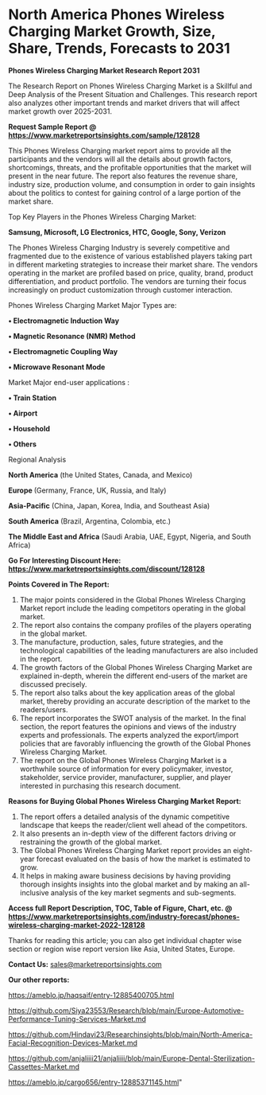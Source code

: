 # North America Phones Wireless Charging Market Growth, Size, Share, Trends, Forecasts to 2031

<strong>Phones Wireless Charging Market Research Report 2031</strong>

The Research Report on Phones Wireless Charging Market is a Skillful and Deep Analysis of the Present Situation and Challenges. This research report also analyzes other important trends and market drivers that will affect market growth over 2025-2031.

<strong>Request Sample Report @ <a href=https://www.marketreportsinsights.com/sample/128128>https://www.marketreportsinsights.com/sample/128128</a></strong>

This Phones Wireless Charging market report aims to provide all the participants and the vendors will all the details about growth factors, shortcomings, threats, and the profitable opportunities that the market will present in the near future. The report also features the revenue share, industry size, production volume, and consumption in order to gain insights about the politics to contest for gaining control of a large portion of the market share.

Top Key Players in the Phones Wireless Charging Market:

<strong>Samsung, Microsoft, LG Electronics, HTC, Google, Sony, Verizon</strong>

The Phones Wireless Charging Industry is severely competitive and fragmented due to the existence of various established players taking part in different marketing strategies to increase their market share. The vendors operating in the market are profiled based on price, quality, brand, product differentiation, and product portfolio. The vendors are turning their focus increasingly on product customization through customer interaction.

Phones Wireless Charging Market Major Types are:

<strong>• Electromagnetic Induction Way

• Magnetic Resonance (NMR) Method

• Electromagnetic Coupling Way

• Microwave Resonant Mode</strong>

Market Major end-user applications :

<strong>• Train Station

• Airport

• Household

• Others</strong>

Regional Analysis

</u><strong><b>North America</b></strong> (the United States, Canada, and Mexico)

<strong><b>Europe </b></strong>(Germany, France, UK, Russia, and Italy)

<strong><b>Asia-Pacific</b></strong> (China, Japan, Korea, India, and Southeast Asia)

<strong><b>South America</b></strong> (Brazil, Argentina, Colombia, etc.)

<strong><b>The Middle East and Africa</b></strong> (Saudi Arabia, UAE, Egypt, Nigeria, and South Africa)

<strong>Go For Interesting Discount Here: <a href=https://www.marketreportsinsights.com/discount/128128>https://www.marketreportsinsights.com/discount/128128</a></strong>

<strong>Points Covered in The Report:</strong>
<ol>
  <li>The major points considered in the Global Phones Wireless Charging Market report include the leading competitors operating in the global market.</li>
  <li>The report also contains the company profiles of the players operating in the global market.</li>
  <li>The manufacture, production, sales, future strategies, and the technological capabilities of the leading manufacturers are also included in the report.</li>
  <li>The growth factors of the Global Phones Wireless Charging Market are explained in-depth, wherein the different end-users of the market are discussed precisely.</li>
  <li>The report also talks about the key application areas of the global market, thereby providing an accurate description of the market to the readers/users.</li>
  <li>The report incorporates the SWOT analysis of the market. In the final section, the report features the opinions and views of the industry experts and professionals. The experts analyzed the export/import policies that are favorably influencing the growth of the Global Phones Wireless Charging Market.</li>
  <li>The report on the Global Phones Wireless Charging Market is a worthwhile source of information for every policymaker, investor, stakeholder, service provider, manufacturer, supplier, and player interested in purchasing this research document.</li>
</ol>
<strong>Reasons for Buying Global Phones Wireless Charging Market Report:</strong>

<ol>
  <li>The report offers a detailed analysis of the dynamic competitive landscape that keeps the reader/client well ahead of the competitors.</li>
  <li>It also presents an in-depth view of the different factors driving or restraining the growth of the global market.</li>
  <li>The Global Phones Wireless Charging Market report provides an eight-year forecast evaluated on the basis of how the market is estimated to grow.</li>
  <li>It helps in making aware business decisions by having providing thorough insights insights into the global market and by making an all-inclusive analysis of the key market segments and sub-segments.</li>
</ol>
<strong>Access full Report Description, TOC, Table of Figure, Chart, etc. @ <a href=https://www.marketreportsinsights.com/industry-forecast/phones-wireless-charging-market-2022-128128>https://www.marketreportsinsights.com/industry-forecast/phones-wireless-charging-market-2022-128128</a></strong>


Thanks for reading this article; you can also get individual chapter wise section or region wise report version like Asia, United States, Europe.

<strong>Contact Us:</strong>
sales@marketreportsinsights.com

<strong>Our other reports:</strong>

<a href=https://ameblo.jp/haqsaif/entry-12885400705.html>https://ameblo.jp/haqsaif/entry-12885400705.html</a>

<a href=https://github.com/Siya23553/Research/blob/main/Europe-Automotive-Performance-Tuning-Services-Market.md>https://github.com/Siya23553/Research/blob/main/Europe-Automotive-Performance-Tuning-Services-Market.md</a>

<a href=https://github.com/Hindavi23/Researchinsights/blob/main/North-America-Facial-Recognition-Devices-Market.md>https://github.com/Hindavi23/Researchinsights/blob/main/North-America-Facial-Recognition-Devices-Market.md</a>

<a href=https://github.com/anjaliiii21/anjaliiii/blob/main/Europe-Dental-Sterilization-Cassettes-Market.md>https://github.com/anjaliiii21/anjaliiii/blob/main/Europe-Dental-Sterilization-Cassettes-Market.md</a>

<a href=https://ameblo.jp/cargo656/entry-12885371145.html>https://ameblo.jp/cargo656/entry-12885371145.html</a>"

